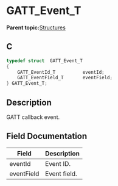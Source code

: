 # GATT\_Event\_T

**Parent topic:**[Structures](GUID-033AEAE3-56F0-4C38-99A5-6315F4885209.md)

## C

```c
typedef struct  GATT_Event_T
{
    GATT_EventId_T          eventId;
    GATT_EventField_T       eventField;
} GATT_Event_T;
```

## Description

GATT callback event.

## Field Documentation

|Field|Description|
|-----|-----------|
|eventId|Event ID.|
|eventField|Event field.|

